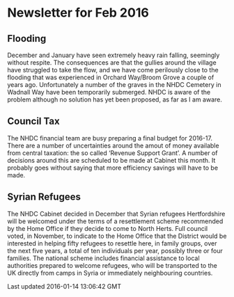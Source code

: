 # Newsletter for Feb 2016

## Flooding

December and January have seen extremely heavy rain falling, seemingly
without respite. The consequences are that the gullies around the
village have struggled to take the flow, and we have come perilously
close to the flooding that was experienced in Orchard Way/Broom Grove a
couple of years ago. Unfortunately a number of the graves in the NHDC
Cemetery in Wadnall Way have been temporarily submerged. NHDC is aware
of the problem although no solution has yet been proposed, as far as I
am aware.

## Council Tax

The NHDC financial team are busy preparing a final budget for 2016-17.
There are a number of uncertainties around the amout of money available
from central taxation: the so called ‘Revenue Support Grant’. A number
of decisions around this are scheduled to be made at Cabinet this month.
It probably goes without saying that more efficiency savings will have
to be made.

## Syrian Refugees

The NHDC Cabinet decided in December that Syrian refugees Hertfordshire
will be welcomed under the terms of a resettlement scheme recommended by
the Home Office if they decide to come to North Herts. Full council
voted, in November, to indicate to the Home Office that the District
would be interested in helping fifty refugees to resettle here, in
family groups, over the next five years, a total of ten individuals per
year, possibly three or four families. The national scheme includes
financial assistance to local authorities prepared to welcome refugees,
who will be transported to the UK directly from camps in Syria or
immediately neighbouring countries.

Last updated 2016-01-14 13:06:42 GMT


